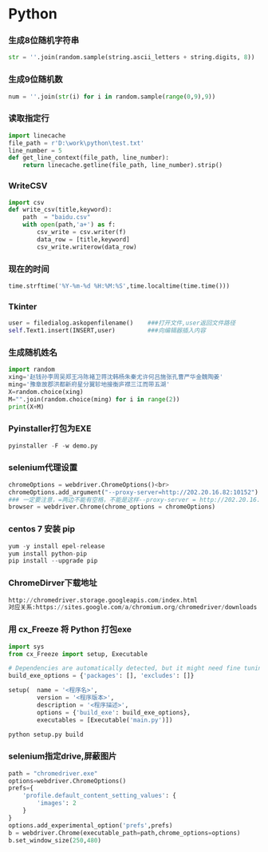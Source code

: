 # Python

### 生成8位随机字符串
```Python
str = ''.join(random.sample(string.ascii_letters + string.digits, 8))
```
### 生成9位随机数
```Python
num = ''.join(str(i) for i in random.sample(range(0,9),9))
```
### 读取指定行
```Python
import linecache
file_path = r'D:\work\python\test.txt'
line_number = 5
def get_line_context(file_path, line_number):
	return linecache.getline(file_path, line_number).strip()
```
### WriteCSV
```Python
import csv
def write_csv(title,keyword):
    path  = "baidu.csv"
    with open(path,'a+') as f:
        csv_write = csv.writer(f)
        data_row = [title,keyword]
        csv_write.writerow(data_row)
```
### 现在的时间
```Python
time.strftime('%Y-%m-%d %H:%M:%S',time.localtime(time.time()))
```
### Tkinter
```Python
user = filedialog.askopenfilename()    ###打开文件,user返回文件路径
self.Text1.insert(INSERT,user)         ###向编辑器插入内容
```
### 生成随机姓名
```Python
import random
xing='赵钱孙李周吴郑王冯陈褚卫蒋沈韩杨朱秦尤许何吕施张孔曹严华金魏陶姜'
ming='豫章故郡洪都新府星分翼轸地接衡庐襟三江而带五湖'
X=random.choice(xing)
M="".join(random.choice(ming) for i in range(2))
print(X+M)
```
### Pyinstaller打包为EXE
```Python
pyinstaller -F -w demo.py
```
### selenium代理设置
```Python
chromeOptions = webdriver.ChromeOptions()<br>
chromeOptions.add_argument("--proxy-server=http://202.20.16.82:10152")
### 一定要注意，=两边不能有空格，不能是这样--proxy-server = http://202.20.16.82:10152
browser = webdriver.Chrome(chrome_options = chromeOptions)
```
### centos 7 安装 pip
```Python
yum -y install epel-release
yum install python-pip
pip install --upgrade pip
```
### ChromeDirver下载地址
```Python
http://chromedriver.storage.googleapis.com/index.html
对应关系:https://sites.google.com/a/chromium.org/chromedriver/downloads
```
### 用 cx_Freeze 将 Python 打包exe
```Python
import sys
from cx_Freeze import setup, Executable

# Dependencies are automatically detected, but it might need fine tuning.
build_exe_options = {'packages': [], 'excludes': []}

setup(  name = '<程序名>',
        version = '<程序版本>',
        description = '<程序描述>',
        options = {'build_exe': build_exe_options},
        executables = [Executable('main.py')])
```
```Python
python setup.py build
```
### selenium指定drive,屏蔽图片
```Python
path = "chromedriver.exe"
options=webdriver.ChromeOptions()
prefs={
	'profile.default_content_setting_values': {
		'images': 2
	}
}
options.add_experimental_option('prefs',prefs)
b = webdriver.Chrome(executable_path=path,chrome_options=options)
b.set_window_size(250,480)
```